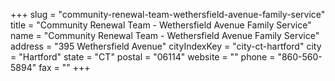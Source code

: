 +++
slug = "community-renewal-team-wethersfield-avenue-family-service"
title = "Community Renewal Team - Wethersfield Avenue Family Service"
name = "Community Renewal Team - Wethersfield Avenue Family Service"
address = "395 Wethersfield Avenue"
cityIndexKey = "city-ct-hartford"
city = "Hartford"
state = "CT"
postal = "06114"
website = ""
phone = "860-560-5894"
fax = ""
+++
